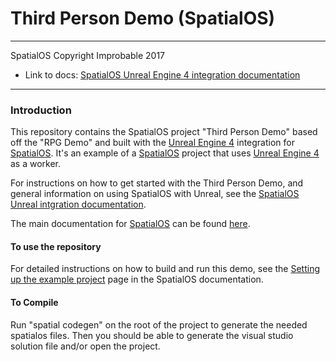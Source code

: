# Third Person Demo (SpatialOS)

*****

SpatialOS
Copyright Improbable 2017

* Link to docs: [SpatialOS Unreal Engine 4 integration documentation](https://spatialos.improbable.io/docs/reference/latest/workers/unreal/introduction)

*****

### Introduction

This repository contains the SpatialOS project "Third Person Demo" based off the "RPG Demo" and built with the [Unreal Engine 4](https://www.unrealengine.com/) integration for [SpatialOS](http://www.spatialos.com).
It's an example of a [SpatialOS](http://www.spatialos.com) project that uses [Unreal Engine 4](https://www.unrealengine.com/) as a worker.

For instructions on how to get started with the Third Person Demo, and general information on using SpatialOS with Unreal, see 
the [SpatialOS Unreal intgration documentation](https://spatialos.improbable.io/docs/reference/latest/workers/unreal/introduction).

The main documentation for [SpatialOS](http://www.spatialos.com) can be found [here](https://spatialos.improbable.io/docs/reference/latest/).

#### To use the repository

For detailed instructions on how to build and run this demo, see the [Setting up the example project](https://spatialos.improbable.io/docs/reference/latest/workers/unreal/setup-example-project)
page in the SpatialOS documentation.

#### To Compile

Run "spatial codegen"  on the root of the project to generate the needed spatialos files.  Then you should be able to generate the visual studio solution file and/or open the project.
